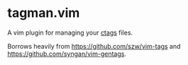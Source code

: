 # tagman.vim

A vim plugin for managing your [ctags](http://ctags.sourceforge.net/) files.

Borrows heavily from https://github.com/szw/vim-tags and https://github.com/syngan/vim-gentags.

